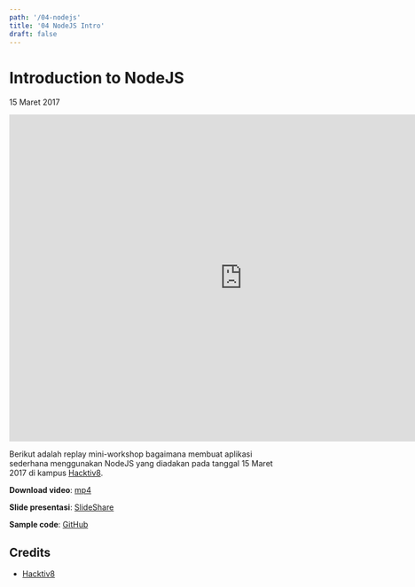 ```yaml
---
path: '/04-nodejs'
title: '04 NodeJS Intro'
draft: false
---
```


# Introduction to NodeJS

15 Maret 2017

<iframe width="840" height="590" src="https://www.youtube.com/embed/Q41Tgy-W_7w?rel=0" frameborder="0" allowfullscreen></iframe>

Berikut adalah replay mini-workshop bagaimana membuat aplikasi sederhana menggunakan NodeJS yang diadakan pada tanggal 15 Maret 2017 di kampus [Hacktiv8](https://hacktiv8.com/).


**Download video**: [mp4](/static/videos/04-nodejs.mp4)

**Slide presentasi**: [SlideShare](https://www.slideshare.net/rizafahmi/first-step-into-nodejs-world)

**Sample code**: [GitHub](https://github.com/rizafahmi/hacktivcast-2-github-profile-tdd)


## Credits

* [Hacktiv8](https://hacktiv8.com/)

